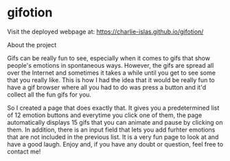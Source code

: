 # gifotion

Visit the deployed webpage at: https://charlie-islas.github.io/gifotion/

About the project 

Gifs can be really fun to see, especially when it comes to gifs that show people's emotions in spontaneous ways. However, the gifs are spread all over the Internet and sometimes it takes a while until you get to see some that you really like. This is how I had the idea that it would be really fun to have a gif browser where all you had to do was press a button and it'd collect all the fun gifs for you. 

So I created a page that does exactly that. It gives you a predetermined list of 12 emotion buttons and everytime you click one of them, the page automatically displays 15 gifs that you can animate and pause by clicking on them. In addition, there is an input field that lets you add furhter emotions that are not included in the previous list. It is a very fun page to look at and have a good laugh. Enjoy and, if you have any doubt or question, feel free to contact me!
